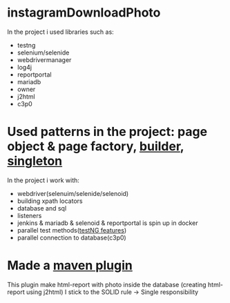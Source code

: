 # instagramDownloadPhoto
In the project i used libraries such as:
- testng
- selenium/selenide
- webdrivermanager
- log4j
- reportportal
- mariadb
- owner
- j2html
- c3p0

# Used patterns in the project: page object & page factory, [builder](https://github.com/itev4n7/instagramDownloadPhoto/blob/master/src/test/java/com/instagram/download/photo/parameters/UserParameters.java), [singleton](https://github.com/itev4n7/instagramDownloadPhoto/blob/master/src/test/java/com/instagram/download/photo/connections/DataPoolingConnection.java)
In the project i work with:
- webdriver(selenuim/selenide/selenoid)
- building xpath locators
- database and sql
- listeners
- jenkins & mariadb & selenoid & reportportal is spin up in docker
- parallel test methods([testNG features](https://github.com/itev4n7/instagramDownloadPhoto/blob/master/TestNG.xml#L3))
- parallel connection to database(c3p0)

# Made a [maven plugin](https://github.com/itev4n7/blobtohtml-maven-plugin)
This plugin make html-report with photo inside the database (creating html-report using j2html)
I stick to the SOLID rule -> Single responsibility


